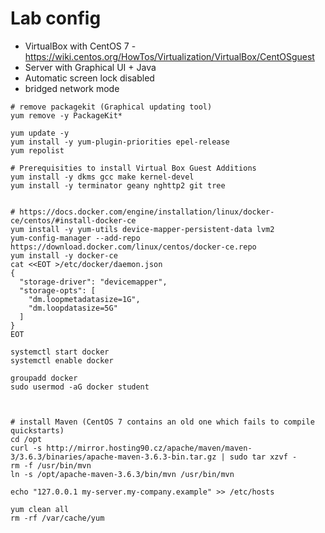 # Lab config

* VirtualBox with CentOS 7 - https://wiki.centos.org/HowTos/Virtualization/VirtualBox/CentOSguest
* Server with Graphical UI + Java
* Automatic screen lock disabled
* bridged network mode

```
# remove packagekit (Graphical updating tool)
yum remove -y PackageKit*

yum update -y
yum install -y yum-plugin-priorities epel-release
yum repolist

# Prerequisities to install Virtual Box Guest Additions
yum install -y dkms gcc make kernel-devel
yum install -y terminator geany nghttp2 git tree


# https://docs.docker.com/engine/installation/linux/docker-ce/centos/#install-docker-ce
yum install -y yum-utils device-mapper-persistent-data lvm2
yum-config-manager --add-repo https://download.docker.com/linux/centos/docker-ce.repo
yum install -y docker-ce
cat <<EOT >/etc/docker/daemon.json
{
  "storage-driver": "devicemapper",
  "storage-opts": [
    "dm.loopmetadatasize=1G",
    "dm.loopdatasize=5G"
  ]
}
EOT

systemctl start docker
systemctl enable docker

groupadd docker
sudo usermod -aG docker student



# install Maven (CentOS 7 contains an old one which fails to compile quickstarts)
cd /opt
curl -s http://mirror.hosting90.cz/apache/maven/maven-3/3.6.3/binaries/apache-maven-3.6.3-bin.tar.gz | sudo tar xzvf -
rm -f /usr/bin/mvn
ln -s /opt/apache-maven-3.6.3/bin/mvn /usr/bin/mvn

echo "127.0.0.1 my-server.my-company.example" >> /etc/hosts

yum clean all
rm -rf /var/cache/yum
```
